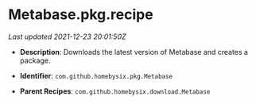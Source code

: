# Metabase.pkg.recipe

_Last updated 2021-12-23 20:01:50Z_

- **Description**: Downloads the latest version of Metabase and creates a package.

- **Identifier**: `com.github.homebysix.pkg.Metabase`

- **Parent Recipes**: `com.github.homebysix.download.Metabase`
